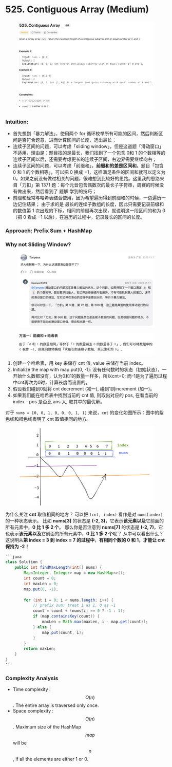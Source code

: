 # 525. Contiguous Array (Medium)

<figure><img src="../../../../.gitbook/assets/image (10).png" alt=""><figcaption></figcaption></figure>

### Intuition:

* 首先想到「暴力解法」，使用两个 for 循环枚举所有可能的区间，然后判断区间是否符合题意，进而计算区间的长度，选出最长；&#x20;
* 连续子区间的问题，可以考虑「sliding window」，但是这道题「滑动窗口」不适用，理由是：题目找的是最长，我们找到了一个包含 0和 1 的个数相等的连续子区间以后，还需要考虑更长的连续子区间，右边界需要继续向右；&#x20;
* 连续子区间的问题，可以考虑「前缀和」，**前缀和的差是区间和**。题目「包含 0 和 1 的个数相等」，可以把 0 换成 −1，这样满足条件的区间和就可以定义为 0。如果之前没有做过相关的问题，很难想到比较好的思路。这里我的思路来自「力扣」第 1371 题：每个元音包含偶数次的最长子字符串，周赛的时候没有做出来，然后看到了 题解 学到的技巧；&#x20;
* 前缀和经常与哈希表结合使用，因为希望遍历得到前缀和的时候，一边遍历一边记住结果； 由于求的是 最长的连续子数组的长度，因此只需要记录前缀和的数值第 1 次出现的下标，相同的前缀再次出现，就说明这一段区间的和为 0（把 0 看成 −1 以后），在遍历的过程中，记录最长的区间的长度。

### Approach: Prefix Sum + HashMap

### Why not Sliding Window?

<figure><img src="../../../../.gitbook/assets/image (7).png" alt=""><figcaption></figcaption></figure>

<figure><img src="../../../../.gitbook/assets/image (58).png" alt=""><figcaption></figcaption></figure>

1. 创建一个哈希表，用 key 来储存 cnt 值, value 来储存当前 index。&#x20;
2. Initialize the map with map.put(0, -1): 没有任何数时的状态（初始状态），一开始什么数都没有，认为0和1的数量一样多，所以cnt=0; 而-1是为了遍历过程中cnt再次为0时，计算长度而设置的。
3. 假设我们碰到0就将 cnt decrement (减一), 碰到1则increment (加一)。&#x20;
4. 如果我们能在哈希表中找到当前的 cnt 值, 则取出对应的 pos, 在看当前的 index - pos 是否比 ans 大, 取其中的最优解。

对于 `nums = [0, 0, 1, 0, 0, 0, 1, 1]` 来说，`cnt` 的变化如图所示：图中的紫色线和橙色线表明了 cnt 取值相同的地方。

<figure><img src="../../../../.gitbook/assets/image (11).png" alt=""><figcaption></figcaption></figure>

为什么关注 **cnt** 取值相同的地方？ 可以把 `(cnt, index)` 看作是对 `nums[index]` 的一种状态表示。 比如 **nums\[3]** 的状态是 **(-2, 3)**，它表示**该元素以及**它前面的所有元素中，**0 比 1 多 2 个**。 那么你是否注意到 **nums\[7]** 的状态是 **(-2, 7)**，它也表示**该元素以及**它前面的所有元素中，**0 比 1 多 2 个**呢？ 从中可以看出什么？ 这说明从**第 index = 3 到 index = 7 的过程中**，**有相同个数的 0 和 1，才能让 cnt 保持为 -2！**

````java
```java
class Solution {
    public int findMaxLength(int[] nums) {
        Map<Integer, Integer> map = new HashMap<>();
        int count = 0;
        int maxLen = 0;
        map.put(0, -1);
        
        for (int i = 0; i < nums.length; i++) {
            // prefix sum: treat 1 as 1, 0 as -1
            count = count + (nums[i] == 0 ? -1 : 1);
            if (map.containsKey(count)) {
                maxLen = Math.max(maxLen, i - map.get(count));
            } else {
                map.put(count, i);
            }
        }
        return maxLen;
    }
}
```
````

### Complexity Analysis

* Time complexity : $$O(n)$$. The entire array is traversed only once.
* Space complexity : $$O(n)$$. Maximum size of the HashMap $$map$$ will be $$n$$, if all the elements are either 1 or 0.
